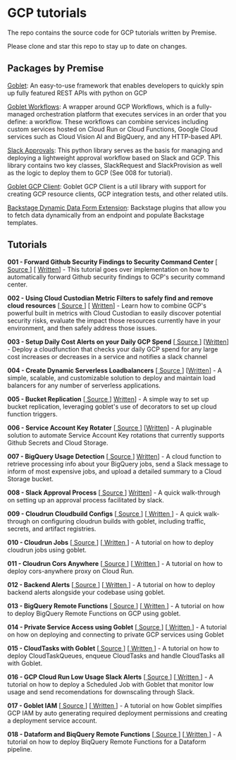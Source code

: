 # GCP tutorials

The repo contains the source code for GCP tutorials written by Premise.

Please clone and star this repo to stay up to date on changes.

## Packages by Premise

[Goblet](https://github.com/goblet/goblet): An easy-to-use framework that enables developers to quickly spin up fully featured REST APIs with python on GCP

[Goblet Workflows](https://github.com/goblet/goblet_workflows): A wrapper around GCP Workflows, which is a fully-managed orchestration platform that executes services in an order that you define: a workflow. These workflows can combine services including custom services hosted on Cloud Run or Cloud Functions, Google Cloud services such as Cloud Vision AI and BigQuery, and any HTTP-based API.

[Slack Approvals](https://github.com/premisedata/slack-approval): This python library serves as the basis for managing and deploying a lightweight approval workflow based on Slack and GCP. This library contains two key classes, SlackRequest and SlackProvision as well as the logic to deploy them to GCP (See 008 for tutorial).

[Goblet GCP Client](https://github.com/goblet/goblet_gcp_client): Goblet GCP Client is a util library with support for creating GCP resource clients, GCP integration tests, and other related utils.

[Backstage Dynamic Data Form Extension](https://github.com/premisedata/dynamic-data-form-extension): Backstage plugins that allow you to fetch data dynamically from an endpoint and populate Backstage templates. 

## Tutorials
**001 - Forward Github Security Findings to Security Command Center** [[ Source ](https://github.com/premisedata/gcp-tutorials/tree/main/001-github-to-scc)] [ [Written](https://engineering.premise.com/tutorial-publishing-github-findings-to-security-command-center-2d1749f530bc)] - This tutorial goes over implementation on how to automatically forward Github security findings to GCP's security command center.

**002 - Using Cloud Custodian Metric Filters to safely find and remove cloud resources** [[ Source ](https://github.com/premisedata/gcp-tutorials/tree/main/002-cloud-custodian-metric-filters)] [ [Written](https://engineering.premise.com/cleaning-up-your-google-cloud-environment-safety-guaranteed-2de51fb8620a)] - Learn how to combine GCP's powerful built in metrics with Cloud Custodian to easily discover potential security risks, evaluate the impact those resources currently have in your environment, and then safely address those issues. 

**003 - Setup Daily Cost Alerts on your Daily GCP Spend** [[ Source ](https://github.com/premisedata/gcp-tutorials/tree/main/003-cost-alerts)] [[Written](https://engineering.premise.com/tutorial-cost-spike-alerting-for-google-cloud-platform-gcp-46fd26ae3f6a)] - Deploy a cloudfunction that checks your daily GCP spend for any large cost increases or decreases in a service and notifies a slack channel

**004 - Create Dynamic Serverless Loadbalancers** [[ Source ](https://github.com/premisedata/gcp-tutorials/tree/main/004-dynamic-serverless-loadbalancer)] [[Written](https://austennovis.medium.com/e15751853312)] - A simple, scalable, and customizable solution to deploy and maintain  load balancers for any number of serverless applications.

**005 - Bucket Replication** [[ Source ](https://github.com/premisedata/gcp-tutorials/tree/main/005-bucket-replication)] [Written](https://engineering.premise.com/tutorial-bucket-replication-for-google-cloud-platform-gcp-cloud-storage-44622c59299c)] - A simple way to set up bucket replication, leveraging goblet's use of decorators to set up cloud function triggers.

**006 - Service Account Key Rotater** [[ Source ](https://github.com/premisedata/gcp-tutorials/tree/main/006-service-account-key-rotater)] [[Written](https://engineering.premise.com/tutorial-rotating-service-account-keys-using-secret-manager-5f4dc7142d4b)] - A pluginable solution to automate Service Account Key rotations that currently supports Github Secrets and Cloud Storage.

**007 - BigQuery Usage Detection** [[ Source ](https://github.com/premisedata/gcp-tutorials/tree/main/007-bigquery-usage-detection)] [Written](https://engineering.premise.com/tutorial-detection-of-high-usage-bigquery-jobs-on-google-cloud-platform-gcp-aadb591eefe5)] - A cloud function to retrieve processing info about your BigQuery jobs, send a Slack message to inform of most expensive jobs, and upload a detailed summary to a Cloud Storage bucket.

**008 - Slack Approval Process** [[ Source ](https://github.com/premisedata/gcp-tutorials/tree/main/008-slack-approval-process)] [Written](https://engineering.premise.com/tutorial-setting-up-approval-processes-with-slack-apps-d325aee31763)] - A quick walk-through on setting up an approval process facilitated by slack.

**009 - Cloudrun Cloudbuild Configs** [[ Source ](https://github.com/premisedata/gcp-tutorials/tree/main/009-cloudrun-cloudbuild-configs)] [[ Written ](https://engineering.premise.com/traffic-revisions-and-artifact-registries-in-google-cloud-run-made-easy-with-goblet-1a3fa86de25c)] - A quick walk-through on configuring cloudrun builds with goblet, including traffic, secrets, and artifact registries.

**010 - Cloudrun Jobs** [[ Source ](https://github.com/premisedata/gcp-tutorials/tree/main/010-cloudrun-jobs)] [[ Written ](https://medium.com/engineering-at-premise/tutorial-deploying-cloud-run-jobs-9435466b26f5)] - A tutorial on how to deploy cloudrun jobs using goblet.

**011 - Cloudrun Cors Anywhere** [[ Source ](https://github.com/premisedata/gcp-tutorials/tree/main/011-cloud-run-cors-anywhere)] [[ Written ](https://engineering.premise.com/tutorial-handling-cors-in-backstage-api-swagger-documentation-hosted-on-cloud-run-gcp-65584811ec0d)] - A tutorial on how to deploy cors-anywhere proxy on Cloud Run.

**012 - Backend Alerts** [[ Source ](https://github.com/premisedata/gcp-tutorials/tree/main/011-backend-alerts)] [[ Written ](https://engineering.premise.com/gcp-alerts-the-easy-way-alerting-for-cloudfunctions-and-cloudrun-using-goblet-62bdf2126ef6)] - A tutorial on how to deploy backend alerts alongside your codebase using goblet.

**013 - BigQuery Remote Functions** [[ Source ](https://github.com/premisedata/gcp-tutorials/tree/main/013-bigquery-remote-functions)] [[ Written ](https://engineering.premise.com/tutorial-deploying-bigquery-remote-functions-9040316d9d3e)] - A tutorial on how to deploy BigQuery Remote Functions on GCP using goblet.

**014 - Private Service Access using Goblet** [[ Source ](https://github.com/premisedata/gcp-tutorials/tree/main/014-goblet-private-services)] [[ Written ](https://engineering.premise.com/tutorial-connecting-cloudrun-and-cloudfunctions-to-redis-and-other-private-services-using-goblet-5782f80da6a0)] - A tutorial on how on deploying and connecting to private GCP services using Goblet

**015 - CloudTasks with Goblet** [[ Source ](https://github.com/premisedata/gcp-tutorials/tree/main/015-goblet-cloudtask)] [[ Written ](https://engineering.premise.com/deploy-and-handle-gcp-cloudtasks-with-goblet-in-minutes-ee138e9dd2c5)] - A tutorial on how to deploy CloudTaskQueues, enqueue CloudTasks and handle CloudTasks all with Goblet.

**016 - GCP Cloud Run Low Usage Slack Alerts** [[ Source ](https://github.com/premisedata/gcp-tutorials/tree/main/016-gcp-metrics-slack-alerts)] [[ Written ](https://engineering.premise.com/tutorial-low-usage-alerting-on-slack-for-google-cloud-platform-gcp-cc68ac8ca4d)] - A tutorial on how to deploy a Scheduled Job with Goblet that monitor low usage and send recomendations for downscaling through Slack.

**017 - Goblet IAM** [[ Source ](https://github.com/premisedata/gcp-tutorials/tree/main/017-goblet-iam)] [[ Written ](https://engineering.premise.com/easily-manage-iam-policies-for-serverless-rest-applications-in-gcp-with-goblet-f1580a97b74)] - A tutorial on how Goblet simplfies GCP IAM by auto generating required deployment permissions and creating a deployment service account.

**018 - Dataform and BiqQuery Remote Functions** [[ Source ](https://github.com/premisedata/gcp-tutorials/tree/main/018-dataform-bq-remote-functions)] [[ Written ](https://engineering.premise.com/serverless-data-pipelines-in-gcp-using-dataform-and-bigquery-remote-functions-9ee235d0cb18)] - A tutorial on how to deploy BiqQuery Remote Functions for a Dataform pipeline.